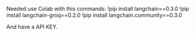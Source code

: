 Needed use Colab with this commands:
!pip install langchain==0.3.0
!pip install langchain-groq==0.2.0
!pip install langchain.community==0.3.0

And have a API KEY.
